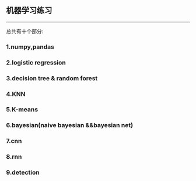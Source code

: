## 机器学习练习
---------------------

总共有十个部分:

### 1.numpy,pandas

### 2.logistic regression

### 3.decision tree & random forest 

### 4.KNN

### 5.K-means

### 6.bayesian(naive bayesian &&bayesian net)

### 7.cnn

### 8.rnn

### 9.detection

